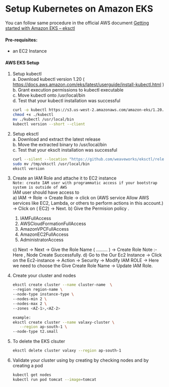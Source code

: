 # Setup Kubernetes on Amazon EKS

You can follow same procedure in the official  AWS document [Getting started with Amazon EKS – eksctl](https://docs.aws.amazon.com/eks/latest/userguide/getting-started-eksctl.html)   

#### Pre-requisites: 
  - an EC2 Instance 

#### AWS EKS Setup 
1. Setup kubectl   
   a. Download kubectl version 1.20   ( https://docs.aws.amazon.com/eks/latest/userguide/install-kubectl.html )
   b. Grant execution permissions to kubectl executable   
   c. Move kubectl onto /usr/local/bin   
   d. Test that your kubectl installation was successful    
   ```sh 
   curl -o kubectl https://s3.us-west-2.amazonaws.com/amazon-eks/1.20.15/2022-10-31/bin/linux/amd64/kubectl
   chmod +x ./kubectl
   mv ./kubectl /usr/local/bin 
   kubectl version --short --client
   ```
2. Setup eksctl   
   a. Download and extract the latest release   
   b. Move the extracted binary to /usr/local/bin   
   c. Test that your eksclt installation was successful   
   ```sh
   curl --silent --location "https://github.com/weaveworks/eksctl/releases/latest/download/eksctl_$(uname -s)_amd64.tar.gz" | tar xz -C /tmp
   sudo mv /tmp/eksctl /usr/local/bin
   eksctl version
   ```
  
3. Create an IAM Role and attache it to EC2 instance    
   `Note: create IAM user with programmatic access if your bootstrap system is outside of AWS`   
   IAM user should have access to   
   a) IAM -> Role -> Create Role -> click on (AWS service Allow AWS services like EC2, Lambda, or others to perform actions in this account.) -> Click on ( EC2) ->     Next.
   b) Give the Permision policy .
     1) IAMFullAccess
     2) AWSCloudFormationFullAccess
     3) AmazonVPCFullAccess
     4) AmazonEC2FullAccess
     5) AdministratorAccess

   c) Next -> Next -> Give the Role Name (   ......... ) -> Create Role 
   Note :- Here , Node Create Successfully.
   d) Go to the Our Ec2 Instance -> Click on the Ec2-instance -> Action -> Security -> Modify IAM ROLE -> Here we need to choose the Give Create Role Name -> Update     IAM Role.
   
4. Create your cluster and nodes 
   ```sh
   eksctl create cluster --name cluster-name  \
   --region region-name \
   --node-type instance-type \
   --nodes-min 2 \
   --nodes-max 2 \ 
   --zones <AZ-1>,<AZ-2>
   
   example:
   eksctl create cluster --name valaxy-cluster \
      --region ap-south-1 \
   --node-type t2.small 
    ```

5. To delete the EKS clsuter 
   ```sh 
   eksctl delete cluster valaxy --region ap-south-1
   ```
   
6. Validate your cluster using by creating by checking nodes and by creating a pod 
   ```sh 
   kubectl get nodes
   kubectl run pod tomcat --image=tomcat 
   ```

